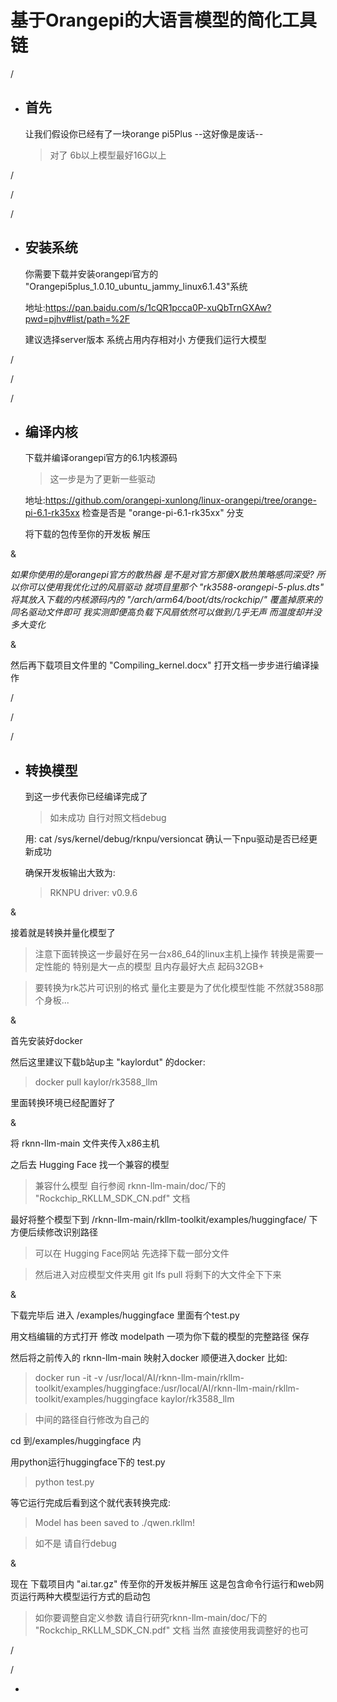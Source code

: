 # 基于Orangepi的大语言模型的简化工具链

/

* ## 首先

  让我们假设你已经有了一块orange pi5Plus --这好像是废话--
  >对了 6b以上模型最好16G以上
  
/

/

/

* ## 安装系统

  你需要下载并安装orangepi官方的 "Orangepi5plus_1.0.10_ubuntu_jammy_linux6.1.43"系统

  地址:https://pan.baidu.com/s/1cQR1pcca0P-xuQbTrnGXAw?pwd=pjhv#list/path=%2F

  建议选择server版本 系统占用内存相对小 方便我们运行大模型

/

/

/

* ## 编译内核
 
  下载并编译orangepi官方的6.1内核源码
  >这一步是为了更新一些驱动

  地址:https://github.com/orangepi-xunlong/linux-orangepi/tree/orange-pi-6.1-rk35xx
  检查是否是 "orange-pi-6.1-rk35xx" 分支

  将下载的包传至你的开发板 解压 

&

  *如果你使用的是orangepi官方的散热器 是不是对官方那傻X散热策略感同深受?*
  *所以你可以使用我优化过的风扇驱动 就项目里那个 "rk3588-orangepi-5-plus.dts" 
  将其放入下载的内核源码内的 "/arch/arm64/boot/dts/rockchip/" 覆盖掉原来的同名驱动文件即可
  我实测即便高负载下风扇依然可以做到几乎无声 而温度却并没多大变化*

&

  然后再下载项目文件里的 "Compiling_kernel.docx" 打开文档一步步进行编译操作

/

/

/

* ## 转换模型

  到这一步代表你已经编译完成了
  >如未成功 自行对照文档debug

  用: cat /sys/kernel/debug/rknpu/versioncat 确认一下npu驱动是否已经更新成功

  确保开发板输出大致为:
  >RKNPU driver: v0.9.6

&

  接着就是转换并量化模型了
  >注意下面转换这一步最好在另一台x86_64的linux主机上操作 转换是需要一定性能的 特别是大一点的模型 且内存最好大点 起码32GB+

  >要转换为rk芯片可识别的格式 量化主要是为了优化模型性能 不然就3588那个身板...

&

  首先安装好docker

  然后这里建议下载b站up主 "kaylordut" 的docker:

  >docker pull kaylor/rk3588_llm

  里面转换环境已经配置好了

&

  将 rknn-llm-main 文件夹传入x86主机

  之后去 Hugging Face 找一个兼容的模型
  >兼容什么模型 自行参阅 rknn-llm-main/doc/下的 "Rockchip_RKLLM_SDK_CN.pdf" 文档

  最好将整个模型下到 /rknn-llm-main/rkllm-toolkit/examples/huggingface/ 下 方便后续修改识别路径
  >可以在 Hugging Face网站 先选择下载一部分文件

  >然后进入对应模型文件夹用 git lfs pull 将剩下的大文件全下下来

&

  下载完毕后 进入 /examples/huggingface 里面有个test.py

  用文档编辑的方式打开 修改 modelpath 一项为你下载的模型的完整路径 保存

  然后将之前传入的 rknn-llm-main 映射入docker 顺便进入docker 比如:
  >docker run -it -v  /usr/local/AI/rknn-llm-main/rkllm-toolkit/examples/huggingface:/usr/local/AI/rknn-llm-main/rkllm-toolkit/examples/huggingface  kaylor/rk3588_llm
  
  >中间的路径自行修改为自己的

  cd 到/examples/huggingface 内

  用python运行huggingface下的 test.py
  >python test.py

  等它运行完成后看到这个就代表转换完成:
  >Model has been saved to ./qwen.rkllm!
  
  >如不是 请自行debug

&


  现在 下载项目内 "ai.tar.gz" 传至你的开发板并解压 这是包含命令行运行和web网页运行两种大模型运行方式的启动包
  >如你要调整自定义参数 请自行研究rknn-llm-main/doc/下的 "Rockchip_RKLLM_SDK_CN.pdf" 文档 当然 直接使用我调整好的也可
  

/

/

* 



